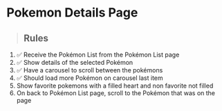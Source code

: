 # Pokemon Details Page

> ## Rules
1. ✅ Receive the Pokémon List from the Pokémon List page
2. ✅ Show details of the selected Pokémon
3. ✅ Have a carousel to scroll between the pokémons
4. ✅ Should load more Pokémon on carousel last item
5. Show favorite pokemons with a filled heart and non favorite not filled
6. On back to Pokémon List page, scroll to the Pokémon that was on the page